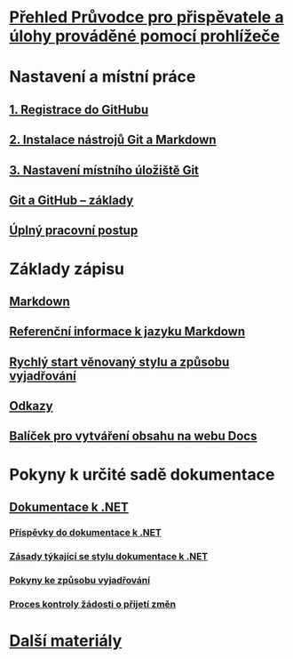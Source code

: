 # [Přehled Průvodce pro přispěvatele a úlohy prováděné pomocí prohlížeče](index.md)
# Nastavení a místní práce
## [1. Registrace do GitHubu](get-started-setup-github.md)
## [2. Instalace nástrojů Git a Markdown](get-started-setup-tools.md)
## [3. Nastavení místního úložiště Git](get-started-setup-local.md)
## [Git a GitHub – základy](git-github-fundamentals.md)
## [Úplný pracovní postup](how-to-write-workflows-major.md)
# Základy zápisu
## [Markdown](how-to-write-use-markdown.md)
## [Referenční informace k jazyku Markdown](markdown-reference.md)
## [Rychlý start věnovaný stylu a způsobu vyjadřování](style-quick-start.md)
## [Odkazy](how-to-write-links.md)
## [Balíček pro vytváření obsahu na webu Docs](how-to-write-docs-auth-pack.md)
# Pokyny k určité sadě dokumentace
## [Dokumentace k .NET](dotnet-contribute.md)
### [Příspěvky do dokumentace k .NET](dotnet-contribute-process.md)
### [Zásady týkající se stylu dokumentace k .NET](dotnet-style-guide.md)
### [Pokyny ke způsobu vyjadřování](dotnet-voice-tone.md)
### [Proces kontroly žádosti o přijetí změn](dotnet-pr-review.md)
# [Další materiály](additional-resources.md)

<!--
## Creating new content

   <!--
     This page introduces the process to work locally on
     your own machine, following github flow.

     Content will be taken from the last two sections of
     how-to-contribute.md (writing new samples, and creating new content)
     and the how-to-write-workflows-major.md)
### Setup and clone source

   <!--
      This page will guide folks through the setup process
      through cloning the repo.

      It will have condensed versions of get-started-setup-github,
      get-started-setup-tools, and get-started-setup-local.
      
### Git and GitHub essentials

   <!--
      Explain the basics of Git and GitHub, and the GitHub flow
      process.

      Much, or all of this will be from full-workflow, and git-github-fundamentals

      The full list of repos probably doesn't belong here.
### Contribute new topics
   <!--
     Primarily new content, but will include the content from the
     how-to-write-use-markdown, style-quick-start and how-to-write-links

     Process content will also be taken from how-to-contribute.
#### Content types
#### Markdown resources
#### Tone, voice, and style

### Contribute new samples

   <!--
     Primarily new content, with some taken from how-to-contribute.

     This will also point to repo-specific guidance for samples.

     We have an important decision to make here: This contributing guide
     can contain the union of all code style rules for all different languages
     and frameworks, or it can contain the intersection (code samples must
     compile and run).

     I'm in favor of the former: Everyone writing Python should follow the Python
     guidance; everyone writing C# should follow the C# rules. Those should be
     consistent regardless of project team.

## List of documentation repositories -->

   <!--
     This will take the list of repos from git-github-fundamentals
     for the public repositories.

     Open question: How to keep this up to date?
   -->
